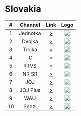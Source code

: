 <h1>Slovakia</h1>

| #   | Channel        | Link  | Logo |
|:---:|:--------------:|:-----:|:----:|
| 1   | Jednotka    | [>](https://yoink-that-stv-oiftjm6nmjwe.runkit.sh/?x=1) | <img height="20" src="https://www.rtvs.sk/media/images/logo-jednotka.svg"/> |
| 2   | Dvojka    | [>](https://yoink-that-stv-oiftjm6nmjwe.runkit.sh/?x=2) | <img height="20" src="https://www.rtvs.sk/media/images/logo-dvojka.svg"/> |
| 3   | Trojka    | [>](https://yoink-that-stv-oiftjm6nmjwe.runkit.sh/?x=3) | <img height="20" src="https://www.rtvs.sk/media/images/logo-trojka.svg"/> |
| 4   | :O    | [>](https://yoink-that-stv-oiftjm6nmjwe.runkit.sh/?x=4) | <img height="20" src="https://www.rtvs.sk/media/images/rtvs-logo.svg"/> |
| 5   | RTVS    | [>](https://yoink-that-stv-oiftjm6nmjwe.runkit.sh/?x=6) | <img height="20" src="https://www.rtvs.sk/media/images/rtvs-logo.svg"/> |
| 6   | NR SR    | [>](https://yoink-that-stv-oiftjm6nmjwe.runkit.sh/?x=5) | <img height="20" src="https://i.ibb.co/0Dk2Mzy/anonymous-pro-bold-italic.png"/> |
| 7   | JOJ    | [>](https://nn.geo.joj.sk/live/hls/joj-720.m3u8) | <img height="20" src="https://i.imgur.com/5BAWD0z.png"/> |
| 8   | JOJ Plus    | [>](https://nn.geo.joj.sk/live/hls/jojplus-540.m3u8) | <img height="20" src="https://i.imgur.com/0ubDv0w.png"/> |
| 9   | WAU    | [>](https://nn.geo.joj.sk/live/hls/wau-540.m3u8) | <img height="20" src="https://i.imgur.com/3M46moH.png"/> |
| 10   | Senzi    | [>](http://lb.streaming.sk/senzi/stream/playlist.m3u8) | <img height="20" src="https://i.imgur.com/W82dwzf.png"/> |
